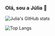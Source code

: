 ### Olá, sou a Júlia 👋

![Julia's GitHub stats](https://github-readme-stats.vercel.app/api?username=juliaam&theme=synthwave&icons=true&prs_merged=true&hide_rank=true)

 
![Top Langs](https://github-readme-stats.vercel.app/api/top-langs/?username=juliaam&theme=synthwave&exclude=jupyter_notebook)

